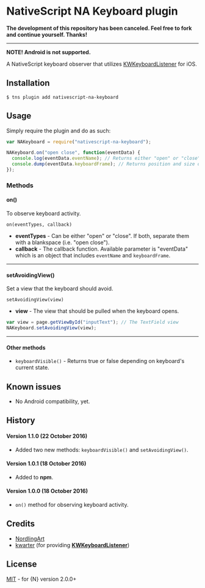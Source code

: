 # NativeScript NA Keyboard plugin

**The development of this repository has been canceled. Feel free to fork and continue yourself. Thanks!**

-------

**NOTE! Android is not supported.**

A NativeScript keyboard observer that utilizes [KWKeyboardListener](https://github.com/kwarter/KWKeyboardListener) for iOS.

## Installation

`$ tns plugin add nativescript-na-keyboard`

## Usage

Simply require the plugin and do as such:

```js
var NAKeyboard = require("nativescript-na-keyboard");

NAKeyboard.on("open close", function(eventData) {
  console.log(eventData.eventName); // Returns either "open" or "close".
  console.dump(eventData.keyboardFrame); // Returns position and size of the keyboard.
});
```

### Methods

#### on()

To observe keyboard activity.

`on(eventTypes, callback)`

- **eventTypes** - Can be either "open" or "close". If both, separate them with a blankspace (i.e. "open close").
- **callback** - The callback function. Available parameter is "eventData" which is an object that includes `eventName` and `keyboardFrame`.

---------

#### setAvoidingView()

Set a view that the keyboard should avoid.

`setAvoidingView(view)`

* **view** - The view that should be pulled when the keyboard opens.

```js
var view = page.getViewById("inputText"); // The TextField view
NAKeyboard.setAvoidingView(view);
```

------

#### Other methods

- `keyboardVisible()` - Returns true or false depending on keyboard's current state.

## Known issues

- No Android compatibility, yet.

## History

#### Version 1.1.0 (22 October 2016)

- Added two new methods: `keyboardVisible()` and `setAvoidingView()`.

#### Version 1.0.1 (18 October 2016)

- Added to **npm**.

#### Version 1.0.0 (18 October 2016)

- `on()` method for observing keyboard activity.

## Credits

- [NordlingArt](https://github.com/NordlingArt)
- [kwarter](https://github.com/kwarter/) (for providing **[KWKeyboardListener](https://github.com/kwarter/KWKeyboardListener)**)

## License

[MIT](/LICENSE) - for {N} version 2.0.0+
